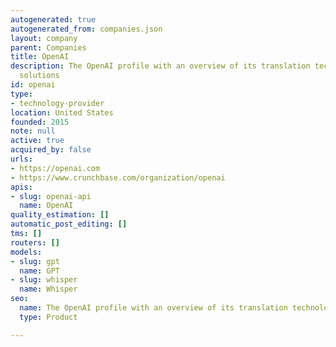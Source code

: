 ```yaml
---
autogenerated: true
autogenerated_from: companies.json
layout: company
parent: Companies
title: OpenAI
description: The OpenAI profile with an overview of its translation technologies and
  solutions
id: openai
type:
- technology-provider
location: United States
founded: 2015
note: null
active: true
acquired_by: false
urls:
- https://openai.com
- https://www.crunchbase.com/organization/openai
apis:
- slug: openai-api
  name: OpenAI
quality_estimation: []
automatic_post_editing: []
tms: []
routers: []
models:
- slug: gpt
  name: GPT
- slug: whisper
  name: Whisper
seo:
  name: The OpenAI profile with an overview of its translation technologies and solutions
  type: Product

---
```


